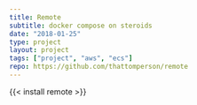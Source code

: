 ```yaml
---
title: Remote
subtitle: docker compose on steroids
date: "2018-01-25"
type: project
layout: project
tags: ["project", "aws", "ecs"]
repo: https://github.com/thattomperson/remote
---
```


{{< install remote >}}